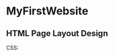 # MyFirstWebsite
HTML Page Layout Design 
--------------------------------------------

CSS: 
    <style>
        *{
            box-sizing: border-box;
        }
        div{
            border:2px solid red;
        }
        body{
            margin: 0px;
        }
        .header{
            background-color:aquamarine;
            padding: 20px;
            
            text-align: center;
        }
        .topnav{
            background-color: seagreen;
            overflow: hidden;
        }
        .topnav a{
            display: block;
           color:yellow;
            text-align: center;
            padding: 10px 10px;
            text-decoration: none;
            float: left;
            
        }
        .topnav a:hover
        {
            font-family: cursive;
            font-size: 16px;
            background-color: indigo;
            color: white;            
        }
        .column{
            float: left;
            width:25%;
            padding: 15px;
            
            
        }
        .row:after{
            content: "";
            display: table;
            clear: both;
        }
        .footer{
            
            background-color:skyblue;
            padding: 15px;
            
        }
        
    </style>
    

HTML:

<div class="header">
        <h1>CODER BABA</h1>
            <p> Subscribe my channel</p>
        </div>
        
        <div class="topnav">
            <a href="index.html">Home</a>
            <a href="#">Protfolio</a>
            <a href="#">About</a>
            <a href="#">Blog</a>
        
        </div>
        
        <div class="row"> 
              <div class="column"> 
                <h2>Column1</h2>
                  <p>O level computer course study Materials.</p>
              </div>
            
            <div class="column"> 
                <h2>Column2</h2>
                  <p>O level computer course study Materials.</p>
              </div>
            
            <div class="column"> 
                <h2>Column3</h2>
                  <p>O level computer course study Materials.</p>
              </div>
            
            <div class="column"> 
                <h2>Column4</h2>
                  <p>O level computer course study Materials.</p>
              </div>
        
        </div>
        
        <div class="footer">
        <p style="text-align:center"> Copyright@2021</p>
        </div>
